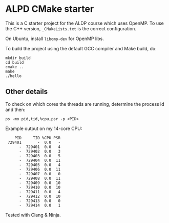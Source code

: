 # ALPD CMake starter
This is a C starter project for the ALDP course which uses OpenMP.
To use the C++ version, `_CMakeLists.txt` is the correct configuration.

On Ubuntu, install `libomp-dev` for OpenMP libs.

To build the project using the default GCC compiler and Make build, do:
```
mkdir build
cd build
cmake ..
make
./hello
```

## Other details
To check on which cores the threads are running, determine the process id and then:
```
ps -mo pid,tid,%cpu,psr -p <PID>
```

Example output on my 14-core CPU:
```
    PID     TID %CPU PSR
 729401       -  0.0   -
      -  729401  0.0   4
      -  729402  0.0   3
      -  729403  0.0   5
      -  729404  0.0  11
      -  729405  0.0   4
      -  729406  0.0  11
      -  729407  0.0   0
      -  729408  0.0  11
      -  729409  0.0  10
      -  729410  0.0  10
      -  729411  0.0   4
      -  729412  0.0  10
      -  729413  0.0   0
      -  729414  0.0   1
```

Tested with Clang & Ninja.